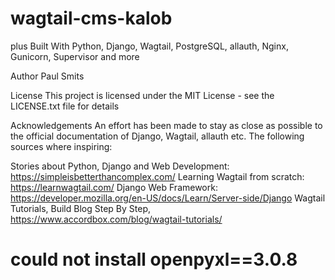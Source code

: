 # wagtail-cms-kalob
plus
Built With
Python, Django, Wagtail, PostgreSQL, allauth, Nginx, Gunicorn, Supervisor and more

Author
Paul Smits

License
This project is licensed under the MIT License - see the LICENSE.txt file for details

Acknowledgements
An effort has been made to stay as close as possible to the official documentation of Django, Wagtail, allauth etc. The following sources where inspiring:

Stories about Python, Django and Web Development: https://simpleisbetterthancomplex.com/
Learning Wagtail from scratch: https://learnwagtail.com/
Django Web Framework: https://developer.mozilla.org/en-US/docs/Learn/Server-side/Django
Wagtail Tutorials, Build Blog Step By Step, https://www.accordbox.com/blog/wagtail-tutorials/

# could not install openpyxl==3.0.8
